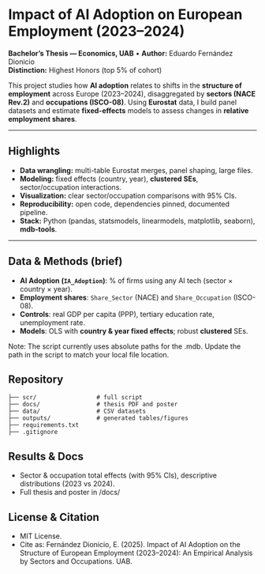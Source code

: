 # Impact of AI Adoption on European Employment (2023–2024)

**Bachelor’s Thesis — Economics, UAB** • **Author:** Eduardo Fernández Dionicio  
**Distinction:** Highest Honors (top 5% of cohort)

This project studies how **AI adoption** relates to shifts in the **structure of employment** across Europe (2023–2024), disaggregated by **sectors (NACE Rev.2)** and **occupations (ISCO-08)**. Using **Eurostat** data, I build panel datasets and estimate **fixed-effects** models to assess changes in **relative employment shares**.

---

## Highlights
- **Data wrangling:** multi-table Eurostat merges, panel shaping, large files.
- **Modeling:** fixed effects (country, year), **clustered SEs**, sector/occupation interactions.
- **Visualization:** clear sector/occupation comparisons with 95% CIs.
- **Reproducibility:** open code, dependencies pinned, documented pipeline.
- **Stack:** Python (pandas, statsmodels, linearmodels, matplotlib, seaborn), **mdb-tools**.

---

## Data & Methods (brief)
- **AI Adoption (`IA_Adoption`)**: % of firms using any AI tech (sector × country × year).
- **Employment shares**: `Share_Sector` (NACE) and `Share_Occupation` (ISCO-08).
- **Controls**: real GDP per capita (PPP), tertiary education rate, unemployment rate.
- **Models**: OLS with **country & year fixed effects**; robust **clustered** SEs.

Note: The script currently uses absolute paths for the .mdb. Update the path in the script to match your local file location.

## Repository
```
├── scr/                 # full script
├── docs/                # thesis PDF and poster
├── data/                # CSV datasets 
├── outputs/             # generated tables/figures
├── requirements.txt
├── .gitignore
```
## Results & Docs
- Sector & occupation total effects (with 95% CIs), descriptive distributions (2023 vs 2024).
- Full thesis and poster in /docs/

## License & Citation
- MIT License.
- Cite as: Fernández Dionicio, E. (2025). Impact of AI Adoption on the Structure of European Employment (2023–2024): An Empirical Analysis by Sectors and Occupations. UAB.
